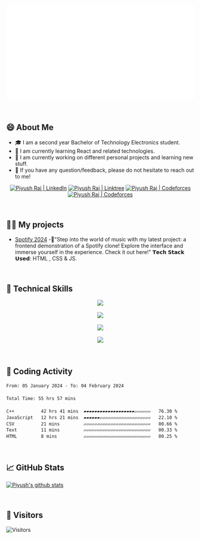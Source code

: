 <p align="center">
  <img src="https://github.com/Piyusss/Piyusss/blob/main/header.svg" alt="my banner"></a>
</p>
<br>

## 😄 About Me
- 🎓 I am a second year Bachelor of Technology Electronics student.
- 🌱 I am currently learning React and related technologies.
- 🔭 I am currently working on different personal projects and learning new stuff.
- 💬 If you have any question/feedback, please do not hesitate to reach out to me!

<p align="center">
  <a href="https://www.linkedin.com/in/piyush-raj-74211825b/"><img src="https://img.shields.io/badge/LinkedIn-0077B5?style=for-the-badge&logo=linkedin&logoColor=white" alt="Piyush Raj | LinkedIn"/></a>
  <a href="https://linktr.ee/piyusus"><img src="https://img.shields.io/badge/linktree-1de9b6?style=for-the-badge&logo=linktree&logoColor=white" alt="Piyush Raj | Linktree"/></a>
  <a href="https://codeforces.com/profile/pihu_144"><img src="https://assets.codeforces.com/users/kguseva/comments/cf.png" alt="Piyush Raj | Codeforces"/></a>
  <a href="https://leetcode.com/piyusus/"><img src="https://upload.wikimedia.org/wikipedia/commons/thumb/0/0a/LeetCode_Logo_black_with_text.svg/458px-LeetCode_Logo_black_with_text.svg.png" alt="Piyush Raj | Codeforces"/></a>
</p>

<br>

## 👨‍💻 My projects
* [Spotify 2024](https://github.com/Piyusss/Spotify-Clone) -🍄"Step into the world of music with my latest project: a frontend demonstration of a Spotify clone! Explore the interface and immerse yourself in the experience. Check it out here!"
𝗧𝗲𝗰𝗵 𝗦𝘁𝗮𝗰𝗸 𝗨𝘀𝗲𝗱: HTML , CSS & JS.

<br>

## 💼 Technical Skills

<p align="center">
  <a href="https://skillicons.dev">
    <img src="https://skillicons.dev/icons?i=cpp,cs,java,js,py" />
  </a>
</p>

<p align="center">
  <a href="https://skillicons.dev">
    <img src="https://skillicons.dev/icons?i=react,nextjs,html,css,tailwind,bootstrap" />
  </a>
</p>

<p align="center">
  <a href="https://skillicons.dev">
    <img src="https://skillicons.dev/icons?i=nodejs,express,dotnet,mongodb,mysql,sqlite,jquery" />
  </a>
</p>

<p align="center">
  <a href="https://skillicons.dev">
    <img src="https://skillicons.dev/icons?i=git,github,heroku,vercel,atom,vscode,visualstudio,androidstudio" />
  </a>
</p>

<br>

## 📜 Coding Activity
<!--START_SECTION:waka-->

```txt
From: 05 January 2024 - To: 04 February 2024

Total Time: 55 hrs 57 mins

C++          42 hrs 41 mins  ▰▰▰▰▰▰▰▰▰▰▰▰▰▰▰▰▰▰▰▱▱▱▱▱▱   76.30 %
JavaScript   12 hrs 21 mins  ▰▰▰▰▰▰▱▱▱▱▱▱▱▱▱▱▱▱▱▱▱▱▱▱▱   22.10 %
CSV          21 mins         ▱▱▱▱▱▱▱▱▱▱▱▱▱▱▱▱▱▱▱▱▱▱▱▱▱   00.66 %
Text         11 mins         ▱▱▱▱▱▱▱▱▱▱▱▱▱▱▱▱▱▱▱▱▱▱▱▱▱   00.33 %
HTML         8 mins          ▱▱▱▱▱▱▱▱▱▱▱▱▱▱▱▱▱▱▱▱▱▱▱▱▱   00.25 %
```

<!--END_SECTION:waka-->

<br>

## 📈 GitHub Stats 
[![Piyush's github stats](https://github-readme-stats.vercel.app/api?username=Piyusss&show_icons=true&theme=dark&count_private=true)](https://github.com/Piyusss)

<br>

## 👀 Visitors
<!-- ![Visitors](https://profile-counter.glitch.me/importlogic/count.svg) -->
![Visitors](https://moe-counter.glitch.me/get/@Piyusss?theme=rule34)
